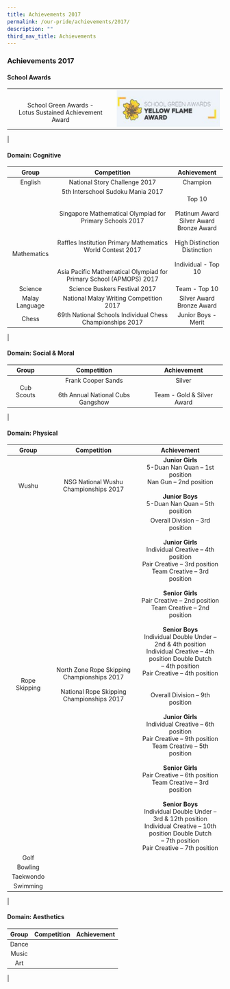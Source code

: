 ```yaml
---
title: Achievements 2017
permalink: /our-pride/achievements/2017/
description: ""
third_nav_title: Achievements
---
```

### **Achievements 2017**
#### **School Awards**

|  |  |
|:---:|:---:|
| <br>School Green Awards - <br>Lotus Sustained Achievement Award | ![](/images/2019schaward.png) |
|

#### **Domain: Cognitive**

| Group | Competition | Achievement |
|:---:|:---:|:---:|
| English | National Story Challenge 2017	 | Champion | 
| <br><br><br><br><br>Mathematics | 5th Interschool Sudoku Mania 2017	<br><br><br>Singapore Mathematical Olympiad for Primary Schools 2017<br><br><br>Raffles Institution Primary Mathematics World Contest 2017<br><br><br>Asia Pacific Mathematical Olympiad for Primary School (APMOPS) 2017 | Top 10<br><br>Platinum Award<br>Silver Award<br>Bronze Award<br><br>High Distinction<br>Distinction<br><br>Individual - Top 10 | 
| Science | Science Buskers Festival 2017 | Team - Top 10 | 
| Malay Language | National Malay Writing Competition 2017 | Silver Award<br>Bronze Award | 
| Chess | 69th National Schools Individual Chess Championships 2017 | Junior Boys - Merit | 
|

#### **Domain: Social & Moral**

| Group | Competition | Achievement |
|:---:|:---:|:---:|
| Cub Scouts |  Frank Cooper Sands<br><br>6th Annual National Cubs Gangshow | Silver<br><br>Team - Gold & Silver Award  | 
|

#### **Domain: Physical**

| Group | Competition | Achievement |
|:---:|:---:|:---:|
| Wushu | NSG National Wushu Championships 2017 | **Junior Girls**<br>5-Duan Nan Quan – 1st position<br>Nan Gun – 2nd position<br><br>**Junior Boys**<br>5-Duan Nan Quan – 5th position | 
| Rope Skipping | North Zone Rope Skipping Championships 2017	<br><br>National Rope Skipping Championships 2017 | Overall Division – 3rd position <br><br>**Junior Girls**<br>Individual Creative – 4th position <br>Pair Creative – 3rd position <br>Team Creative – 3rd position<br><br>**Senior Girls**<br>Pair Creative – 2nd position<br>Team Creative – 2nd position<br><br>**Senior Boys**<br>Individual Double Under – 2nd & 4th position<br>Individual Creative – 4th position Double Dutch<br>– 4th position<br>Pair Creative – 4th position<br><br><br>Overall Division – 9th position<br><br>**Junior Girls**<br>Individual Creative – 6th position<br>Pair Creative – 9th position<br>Team Creative – 5th position<br><br>**Senior Girls**<br>Pair Creative – 6th position<br>Team Creative – 3rd position<br><br>**Senior Boys**<br>Individual Double Under – 3rd & 12th position<br>Individual Creative – 10th position Double Dutch<br> – 7th position<br>Pair Creative – 7th position |
| Golf |  |  | 
| Bowling |  |  | 
| Taekwondo |  |  | 
| Swimming |  |  | 
|

#### **Domain: Aesthetics**

| Group | Competition | Achievement |
|:---:|:---:|:---:|
| Dance |  |  |
| Music |  |  | 
| Art |  |  | 
|